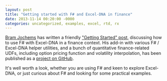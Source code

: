 ```yaml
---
layout: post
title: "Getting started with F# and Excel-DNA in finance"
date: 2013-11-14 00:20:00 -0000
categories: uncategorized, examples, excel, rtd, rx
---
```

[Bram Jochems][bramjochems] has written a friendly ["Getting Started" post][getting-started], discussing how to use F# with Excel-DNA in a finance context. His add-in with various F# / Excel-DNA helper utilities, and a bunch of quantitative finance-related UDFs, including option pricing function and volatility interpolation, has been published as a [project on GitHub][myexcellib].

It's well worth a look, whether you are using F# and keen to explore Excel-DNA, or just curious about F# and looking for some practical examples.

[bramjochems]: http://bramjochems.com
[getting-started]: http://bramjochems.com/blog/2013/10/example-f-exceldna/
[myexcellib]: https://github.com/bramjochems/MyExcelLib
